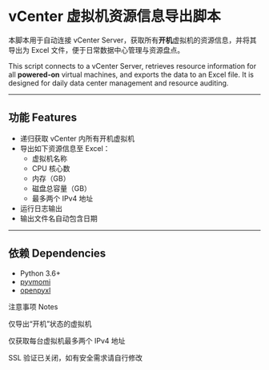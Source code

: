 # vCenter 虚拟机资源信息导出脚本

本脚本用于自动连接 vCenter Server，获取所有**开机**虚拟机的资源信息，并将其导出为 Excel 文件，便于日常数据中心管理与资源盘点。

This script connects to a vCenter Server, retrieves resource information for all **powered-on** virtual machines, and exports the data to an Excel file. It is designed for daily data center management and resource auditing.

---

## 功能 Features

- 递归获取 vCenter 内所有开机虚拟机
- 导出如下资源信息至 Excel：
  - 虚拟机名称
  - CPU 核心数
  - 内存（GB）
  - 磁盘总容量（GB）
  - 最多两个 IPv4 地址
- 运行日志输出
- 输出文件名自动包含日期

---

## 依赖 Dependencies

- Python 3.6+
- [pyvmomi](https://github.com/vmware/pyvmomi)
- [openpyxl](https://openpyxl.readthedocs.io/)
  
注意事项 Notes

仅导出“开机”状态的虚拟机

仅获取每台虚拟机最多两个 IPv4 地址

SSL 验证已关闭，如有安全需求请自行修改



